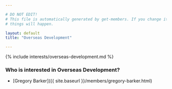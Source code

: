 ```yaml
---

# DO NOT EDIT!
# This file is automatically generated by get-members. If you change it, bad
# things will happen.

layout: default
title: "Overseas Development"

---
```


{% include interests/overseas-development.md %}

### Who is interested in Overseas Development?


* [Gregory Barker]({{ site.baseurl }}/members/gregory-barker.html)
